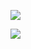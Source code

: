 ![](https://github-profile-summary-cards.vercel.app/api/cards/profile-details?username=DrSa1fer&theme=dark)

![](https://github-profile-summary-cards.vercel.app/api/cards/stats?username=DrSa1fer&theme=dark)

<!--
**DrSa1fer/DrSa1fer** is a ✨ _special_ ✨ repository because its `README.md` (this file) appears on your GitHub profile.

Here are some ideas to get you started:

- 🔭 I’m currently working on ...
- 🌱 I’m currently learning ...
- 👯 I’m looking to collaborate on ...
- 🤔 I’m looking for help with ...
- 💬 Ask me about ...
- 📫 How to reach me: ...
- 😄 Pronouns: ...
- ⚡ Fun fact: ...
-->
